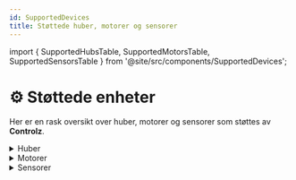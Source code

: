```yaml
---
id: SupportedDevices
title: Støttede huber, motorer og sensorer
---
```


import { SupportedHubsTable, SupportedMotorsTable, SupportedSensorsTable } from '@site/src/components/SupportedDevices';

# ⚙️ Støttede enheter

Her er en rask oversikt over huber, motorer og sensorer som støttes av **Controlz**.

<details>
<summary>Huber</summary>
<SupportedHubsTable />
</details>

<details>
<summary>Motorer</summary>
<SupportedMotorsTable />
</details>

<details>
<summary>Sensorer</summary>
<SupportedSensorsTable />
</details>
